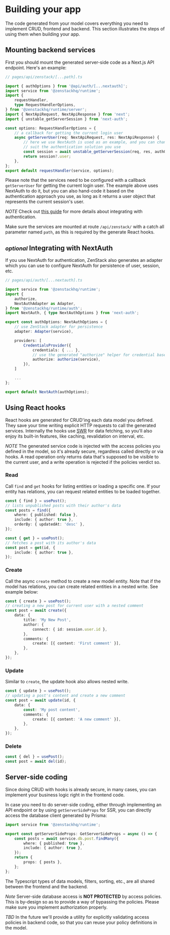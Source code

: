 # Building your app

The code generated from your model covers everything you need to implement CRUD, frontend and backend. This section illustrates the steps of using them when building your app.

## Mounting backend services

First you should mount the generated server-side code as a Next.js API endpoint. Here's an example:

```ts
// pages/api/zenstack/[...path].ts

import { authOptions } from '@api/auth/[...nextauth]';
import service from '@zenstackhq/runtime';
import {
    requestHandler,
    type RequestHandlerOptions,
} from '@zenstackhq/runtime/server';
import { NextApiRequest, NextApiResponse } from 'next';
import { unstable_getServerSession } from 'next-auth';

const options: RequestHandlerOptions = {
    // a callback for getting the current login user
    async getServerUser(req: NextApiRequest, res: NextApiResponse) {
        // here we use NextAuth is used as an example, and you can change it to
        // suit the authentication solution you use
        const session = await unstable_getServerSession(req, res, authOptions);
        return session?.user;
    },
};
export default requestHandler(service, options);
```

Please note that the services need to be configured with a callback `getServerUser` for getting the current login user. The example above uses NextAuth to do it, but you can also hand-code it based on the authentication approach you use, as long as it returns a user object that represents the current session's user.

_NOTE_ Check out [this guide](integrating-authentication.md) for more details about integrating with authentication.

Make sure the services are mounted at route `/api/zenstack/` with a catch all parameter named `path`, as this is required by the generate React hooks.

## <small>_optional_</small> Integrating with NextAuth

If you use NextAuth for authentication, ZenStack also generates an adapter which you can use to configure NextAuth for persistence of user, session, etc.

```ts
// pages/api/auth/[...nextauth].ts

import service from '@zenstackhq/runtime';
import {
    authorize,
    NextAuthAdapter as Adapter,
} from '@zenstackhq/runtime/auth';
import NextAuth, { type NextAuthOptions } from 'next-auth';

export const authOptions: NextAuthOptions = {
    // use ZenStack adapter for persistence
    adapter: Adapter(service),

    providers: [
        CredentialsProvider({
            credentials: { ... },
            // use the generated "authorize" helper for credential based authentication
            authorize: authorize(service),
        }),
    ]

    ...
};

export default NextAuth(authOptions);
```

## Using React hooks

React hooks are generated for CRUD'ing each data model you defined. They save your time writing explicit HTTP requests to call the generated services. Internally the hooks use [SWR](https://swr.vercel.app/) for data fetching, so you'll also enjoy its built-in features, like caching, revalidation on interval, etc.

_NOTE_ The generated service code is injected with the access policies you defined in the model, so it's already secure, regardless called directly or via hooks. A read operation only returns data that's supposed to be visible to the current user, and a write operation is rejected if the policies verdict so.

### Read

Call `find` and `get` hooks for listing entities or loading a specific one. If your entity has relations, you can request related entities to be loaded together.

```ts
const { find } = usePost();
// lists unpublished posts with their author's data
const posts = find({
    where: { published: false },
    include: { author: true },
    orderBy: { updatedAt: 'desc' },
});
```

```ts
const { get } = usePost();
// fetches a post with its author's data
const post = get(id, {
    include: { author: true },
});
```

### Create

Call the async `create` method to create a new model entity. Note that if the model has relations, you can create related entities in a nested write. See example below:

```ts
const { create } = usePost();
// creating a new post for current user with a nested comment
const post = await create({
    data: {
        title: 'My New Post',
        author: {
            connect: { id: session.user.id },
        },
        comments: {
            create: [{ content: 'First comment' }],
        },
    },
});
```

### Update

Similar to `create`, the update hook also allows nested write.

```ts
const { update } = usePost();
// updating a post's content and create a new comment
const post = await update(id, {
    data: {
        const: 'My post content',
        comments: {
            create: [{ content: 'A new comment' }],
        },
    },
});
```

### Delete

```ts
const { del } = usePost();
const post = await del(id);
```

## Server-side coding

Since doing CRUD with hooks is already secure, in many cases, you can implement your business logic right in the frontend code.

In case you need to do server-side coding, either through implementing an API endpoint or by using `getServerSideProps` for SSR, you can directly access the database client generated by Prisma:

```ts
import service from '@zenstackhq/runtime';

export const getServerSideProps: GetServerSideProps = async () => {
    const posts = await service.db.post.findMany({
        where: { published: true },
        include: { author: true },
    });
    return {
        props: { posts },
    };
};
```

The Typescript types of data models, filters, sorting, etc., are all shared between the frontend and the backend.

_Note_ Server-side database access is **NOT PROTECTED** by access policies. This is by-design so as to provide a way of bypassing the policies. Please make sure you implement authorization properly.

_TBD_ In the future we'll provide a utility for explicitly validating access policies in backend code, so that you can reuse your policy definitions in the model.
